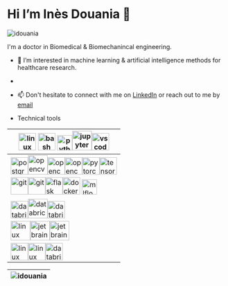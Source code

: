 # Hi I’m Inès Douania 👋
<p align="left">
    <img src="https://komarev.com/ghpvc/?username=idouania" alt="idouania" />
</p>

I'm a doctor in Biomedical & Biomechanincal engineering.  

- 👀 I’m interested in machine learning & artificial intelligence methods for healthcare research.  
- 
- 📫 Don't hesitate to connect with me on <a href="https://www.linkedin.com/in/ines-douania-06b86b251/" target="blank">LinkedIn</a> or reach out to me by 
[email](mailto:ines.douania@gmail.com)  

- Technical tools 

| <img src="https://www.vectorlogo.zone/logos/linux/linux-ar21.svg" alt="linux" height="40"/> <img src="https://www.vectorlogo.zone/logos/gnu_bash/gnu_bash-official.svg" alt="bash" height="40"/> <img src="https://www.vectorlogo.zone/logos/python/python-official.svg" alt="python" height="35"/><img src="https://www.vectorlogo.zone/logos/jupyter/jupyter-ar21.svg" alt="jupyter" height="45"/><img src="https://www.vectorlogo.zone/logos/visualstudio_code/visualstudio_code-ar21.svg" alt="vscode" height="40"/>|
|-|
| <img src="https://www.vectorlogo.zone/logos/postgresql/postgresql-ar21.svg" alt="postgreSQL" height="40"/><img src="https://www.vectorlogo.zone/logos/apache_spark/apache_spark-ar21.svg" alt="opencv" height="45"/><img src="https://www.vectorlogo.zone/logos/numpy/numpy-ar21.svg" alt="opencv" height="40"/><img src="https://www.vectorlogo.zone/logos/opencv/opencv-ar21.svg" alt="opencv" height="40"/><img src="https://www.vectorlogo.zone/logos/pytorch/pytorch-icon.svg" alt="pytorch" height="40"/><img src="https://www.vectorlogo.zone/logos/tensorflow/tensorflow-ar21.svg" alt="tensorflow" height="40"/> |
| <img src="https://www.vectorlogo.zone/logos/git-scm/git-scm-ar21.svg" alt="git" height="40"/><img src="https://www.vectorlogo.zone/logos/gitlab/gitlab-ar21.svg" alt="git" height="40"/><img src="https://fastapi.tiangolo.com/img/logo-margin/logo-teal.png" alt="flask" height="40"/><img src="https://www.vectorlogo.zone/logos/docker/docker-official.svg" alt="docker" height="40"/> <img src="https://www.mlflow.org/docs/latest/_static/MLflow-logo-final-black.png" alt="mlflow" height="35"/>
| <img src="https://www.vectorlogo.zone/logos/microsoft_azure/microsoft_azure-ar21.svg" alt="databricks" height="40"/><img src="https://upload.wikimedia.org/wikipedia/commons/6/63/Databricks_Logo.png" alt="databricks" height="45"><img src="https://www.vectorlogo.zone/logos/json/json-ar21.svg" alt="databricks" height="40"/>|
| <img src="https://www.vectorlogo.zone/logos/atlassian_jira/atlassian_jira-ar21.svg" alt="linux" height="45"/><img src="https://www.vectorlogo.zone/logos/jetbrains/jetbrains-ar21.svg" alt="jetbrain" height="45"/><img src="https://upload.wikimedia.org/wikipedia/commons/2/21/Matlab_Logo.png" alt="jetbrain" height="45"/>|
| <img src="https://upload.wikimedia.org/wikipedia/commons/9/92/LaTeX_logo.svg" alt="linux" height="40"><img src="https://www.vectorlogo.zone/logos/microsoft/microsoft-ar21.svg" alt="linux" height="40"/><img src="https://www.vectorlogo.zone/logos/microsoft_powerbi/microsoft_powerbi-ar21.svg" alt="databricks" height="40"/> |  

| <img align="center" src="https://github-readme-stats.vercel.app/api?username=idouania&show_icons=true" alt="idouania" />                  |
| ----------------------------------------------------------------------------------------------------------------------------------------- |

